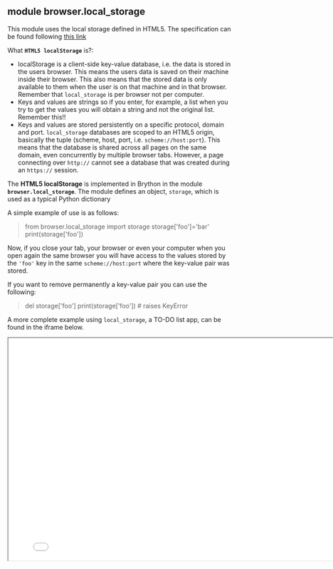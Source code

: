 module **browser.local_storage**
--------------------------------

This module uses the local storage defined in HTML5. The specification can be found following [this link](http://dev.w3.org/html5/webstorage/#the-localstorage-attribute)

What **`HTML5 localStorage`** is?: 

- localStorage is a client-side key-value database, i.e. the data is stored in the users browser. This means the users data is saved on their machine inside their browser. This also means that the stored data is only available to them when the user is on that machine and in that browser. Remember that `local_storage` is per browser not per computer.
- Keys and values are strings so if you enter, for example, a list when you try to get the values you will obtain a string and not the original list. Remember this!!
- Keys and values are stored persistently on a specific protocol, domain and port. `local_storage` databases are scoped to an HTML5 origin, basically the tuple (scheme, host, port, i.e. `scheme://host:port`). This means that the database is shared across all pages on the same domain, even concurrently by multiple browser tabs. However, a page connecting over `http://` cannot see a database that was created during an `https://` session.

The **HTML5 localStorage** is implemented in Brython in the module **`browser.local_storage`**. The module defines an object, `storage`, which is used as a typical Python dictionary

A simple example of use is as follows:

>    from browser.local_storage import storage
>    storage['foo']='bar'
>    print(storage['foo'])

Now, if you close your tab, your browser or even your computer when you open again the same browser you will have access to the values stored by the `'foo'` key in the same `scheme://host:port` where the key-value pair was stored.

If you want to remove permanently a key-value pair you can use the following:

>    del storage['foo']
>    print(storage['foo']) # raises KeyError

A more complete example using `local_storage`, a TO-DO list app, can be found in the iframe below.

<iframe src="./examples/local_storage/local-storage-example.html" width=800, height=500></iframe>
